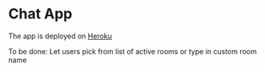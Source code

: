 # Chat App

The app is deployed on [Heroku](https://deli-chat-app.herokuapp.com)

To be done:
Let users pick from list of active rooms or type in custom room name
